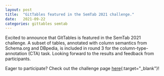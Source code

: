 ```yaml
---
layout: post
title:  "GitTables featured in the SemTab 2021 challenge."
date:   2021-09-22
categories: gittables semtab
---
```


Excited to announce that GitTables is featured in the SemTab 2021 challenge. A subset of tables, annotated with column semantics from Schema.org and DBpedia, is included in round 3 for the column-type-annotation (CTA) task.
Looking forward to the results and feedback from participants.

Eager to participate? Check out the challenge page [here](https://www.cs.ox.ac.uk/isg/challenges/sem-tab/2021/index.html){:target="_blank"}!
